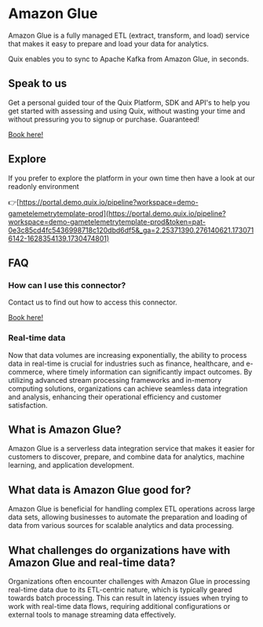 <!-- START MARKDOWN -->
<!--[tech-name]-->
# Amazon Glue

<!--[blurb-about-tech]-->
Amazon Glue is a fully managed ETL (extract, transform, and load) service that makes it easy to prepare and load your data for analytics.

Quix enables you to sync to Apache Kafka <span id="to_or_from">from</span> <span id="techname">Amazon Glue</span>, in seconds.

## Speak to us

Get a personal guided tour of the Quix Platform, SDK and API's to help you get started with assessing and using Quix, without wasting your time and without pressuring you to signup or purchase. Guaranteed!

[Book here!](https://share.hsforms.com/1iW0TmZzKQMChk0lxd_tGiw4yjw2?__hstc=175542013.19c333c2ae8002be5fbc6a17a447e442.1730474801833.1730474801833.1730716142494.2&__hssc=175542013.2.1730716142494&__hsfp=3927774151)


## Explore

If you prefer to explore the platform in your own time then have a look at our readonly environment

👉[https://portal.demo.quix.io/pipeline?workspace=demo-gametelemetrytemplate-prod](https://portal.demo.quix.io/pipeline?workspace=demo-gametelemetrytemplate-prod&token=pat-0e3c85cd4fc5436998718c120dbd6df5&_ga=2.25371390.276140621.1730716142-1628354139.1730474801)


## FAQ 

### How can I use this connector?

Contact us to find out how to access this connector.

[Book here!](https://share.hsforms.com/1iW0TmZzKQMChk0lxd_tGiw4yjw2?__hstc=175542013.19c333c2ae8002be5fbc6a17a447e442.1730474801833.1730474801833.1730716142494.2&__hssc=175542013.2.1730716142494&__hsfp=3927774151)

### Real-time data

Now that data volumes are increasing exponentially, the ability to process data in real-time is crucial for industries such as finance, healthcare, and e-commerce, where timely information can significantly impact outcomes. By utilizing advanced stream processing frameworks and in-memory computing solutions, organizations can achieve seamless data integration and analysis, enhancing their operational efficiency and customer satisfaction.

## What is <span id="techname">Amazon Glue</span>?

<!--[tech-seo-text]-->
Amazon Glue is a serverless data integration service that makes it easier for customers to discover, prepare, and combine data for analytics, machine learning, and application development.

## What data is <span id="techname">Amazon Glue</span> good for?

<!--[tech-data-seo-text]-->
Amazon Glue is beneficial for handling complex ETL operations across large data sets, allowing businesses to automate the preparation and loading of data from various sources for scalable analytics and data processing.

## What challenges do organizations have with <span id="techname">Amazon Glue</span> and real-time data?

<!--[tech-challenges-seo-text]-->
Organizations often encounter challenges with Amazon Glue in processing real-time data due to its ETL-centric nature, which is typically geared towards batch processing. This can result in latency issues when trying to work with real-time data flows, requiring additional configurations or external tools to manage streaming data effectively.
<!-- END MARKDOWN -->